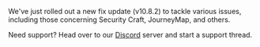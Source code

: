 We've just rolled out a new fix update (v10.8.2) to tackle various issues, including those concerning Security Craft, JourneyMap, and others.

Need support? Head over to our [Discord](https://discord.ampznetwork.com) server and start a support thread.
